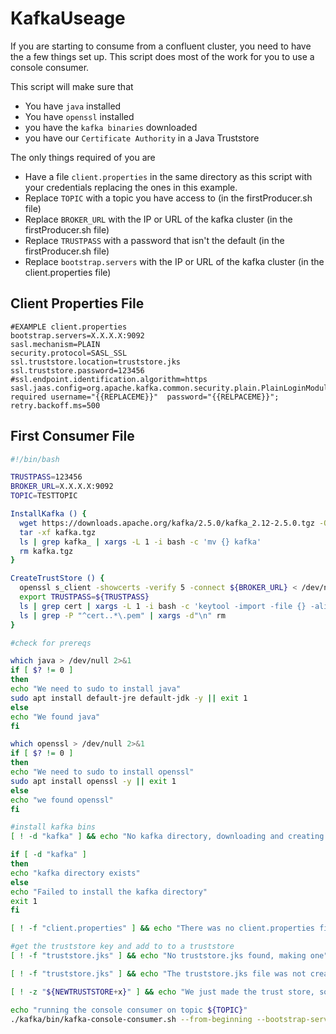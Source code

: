 # KafkaUseage
If you are starting to consume from a confluent cluster, you need to have the a few things set up. This script does most of the work for you to use a console consumer.

This script will make sure that
- You have `java` installed
- You have `openssl` installed
- you have the `kafka binaries` downloaded
- you have our `Certificate Authority` in a Java Truststore
 

The only things required of you are
- Have a file `client.properties` in the same directory as this script with your credentials replacing the ones in this example.
- Replace `TOPIC` with a topic you have access to (in the firstProducer.sh file)
- Replace `BROKER_URL` with the IP or URL of the kafka cluster (in the firstProducer.sh file)
- Replace `TRUSTPASS` with a password that isn't the default  (in the firstProducer.sh file)
- Replace `bootstrap.servers` with the IP or URL of the kafka cluster (in the client.properties file)


 

 

## Client Properties File
```
#EXAMPLE client.properties
bootstrap.servers=X.X.X.X:9092
sasl.mechanism=PLAIN
security.protocol=SASL_SSL
ssl.truststore.location=truststore.jks
ssl.truststore.password=123456
#ssl.endpoint.identification.algorithm=https
sasl.jaas.config=org.apache.kafka.common.security.plain.PlainLoginModule  required username="{{REPLACEME}}"  password="{{RELPACEME}}";
retry.backoff.ms=500
```

## First Consumer File
``` bash
#!/bin/bash

TRUSTPASS=123456
BROKER_URL=X.X.X.X:9092
TOPIC=TESTTOPIC

InstallKafka () {
  wget https://downloads.apache.org/kafka/2.5.0/kafka_2.12-2.5.0.tgz -O kafka.tgz
  tar -xf kafka.tgz
  ls | grep kafka_ | xargs -L 1 -i bash -c 'mv {} kafka'
  rm kafka.tgz
}

CreateTrustStore () {
  openssl s_client -showcerts -verify 5 -connect ${BROKER_URL} < /dev/null | awk '/BEGIN/,/END/{ if(/BEGIN/){a++}; out="cert"a".pem"; print >out}'
  export TRUSTPASS=${TRUSTPASS}
  ls | grep cert | xargs -L 1 -i bash -c 'keytool -import -file {} -alias {} -storepass ${TRUSTPASS} -keystore truststore.jks -noprompt'
  ls | grep -P "^cert..*\.pem" | xargs -d"\n" rm
}

#check for prereqs

which java > /dev/null 2>&1
if [ $? != 0 ]
then
echo "We need to sudo to install java"
sudo apt install default-jre default-jdk -y || exit 1
else
echo "We found java"
fi

which openssl > /dev/null 2>&1
if [ $? != 0 ]
then
echo "We need to sudo to install openssl"
sudo apt install openssl -y || exit 1
else
echo "we found openssl"
fi

#install kafka bins
[ ! -d "kafka" ] && echo "No kafka directory, downloading and creating one" && InstallKafka

if [ -d "kafka" ]
then
echo "kafka directory exists"
else
echo "Failed to install the kafka directory"
exit 1
fi

[ ! -f "client.properties" ] && echo "There was no client.properties file in your present working directory" && exit 1

#get the truststore key and add to to a truststore
[ ! -f "truststore.jks" ] && echo "No truststore.jks found, making one" && CreateTrustStore && NEWTRUSTSTORE=1

[ ! -f "truststore.jks" ] && echo "The truststore.jks file was not created correctly" && exit 1

[ ! -z "${NEWTRUSTSTORE+x}" ] && echo "We just made the trust store, so we are letting it settle for a 5 seconds" && sleep 5

echo "running the console consumer on topic ${TOPIC}"
./kafka/bin/kafka-console-consumer.sh --from-beginning --bootstrap-server ${BROKER_URL} --topic ${TOPIC} --consumer.config client.properties

```
